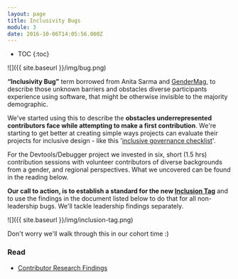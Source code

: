 ```yaml
---
layout: page
title: Inclusivity Bugs
module: 3
date: 2016-10-06T14:05:56.000Z
---
```

* TOC
{:toc}

![]({{ site.baseurl }}/img/bug.png)

**“Inclusivity Bug”** term borrowed from Anita Sarma and [GenderMag](https://twitter.com/GenderMag), to describe those unknown barriers and obstacles diverse participants experience using software, that might be  otherwise invisible to the majority demographic.

We've started using this to describe the **obstacles underrepresented contributors face while attempting to make a first contribution**.  We're starting to get better at creating simple ways projects can evaluate their projects for inclusive design  - like this '[inclusive governance checklist](https://github.com/mozilla/diversity/blob/master/evaluation_tools/governance-basic.md)'.

For the Devtools/Debugger project we invested in six, short (1.5 hrs) contribution sessions with volunteer contributors of diverse backgrounds from a gender, and regional perspectives.  What we uncovered can be found in the reading below.

**Our call to action, is to establish a standard for the new [Inclusion Tag](https://github.com/devtools-html/debugger.html/labels/inclusion)** and to use the findings in the document listed below to do that for all non-leadership bugs. We'll tackle leadership findings separately.

![]({{ site.baseurl }}/img/inclusion-tag.png)

Don't worry we'll walk through this in our cohort time :)


### Read
* [Contributor Research Findings ](https://docs.google.com/document/d/1NUsZROnSoYcIesXa8YVkAxeXQDUkp-46nozM-iPh11Y/edit#)

